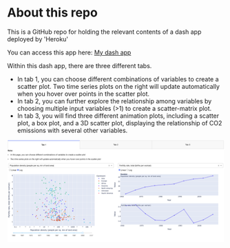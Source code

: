 # About this repo

This is a GitHub repo for holding the relevant contents of a dash app deployed by 'Heroku'

You can access this app here: [My dash app](https://countryindicator-c0ef0d61ed55.herokuapp.com/)

Within this dash app, there are three different tabs. 

- In tab 1, you can choose different combinations of variables to create a scatter plot. Two time series plots on the right will update automatically when you hover over points in the scatter plot.
- In tab 2, you can further explore the relationship among variables by choosing multiple input variables (>1) to create a scatter-matrix plot.
- In tab 3, you will find three different animation plots, including a scatter plot, a box plot, and a 3D scatter plot, displaying the relationship of CO2 emissions with several other variables.

![](./screenshot.jpeg)
